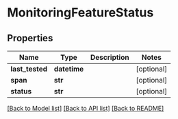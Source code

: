 # MonitoringFeatureStatus

## Properties
Name | Type | Description | Notes
------------ | ------------- | ------------- | -------------
**last_tested** | **datetime** |  | [optional] 
**span** | **str** |  | [optional] 
**status** | **str** |  | [optional] 

[[Back to Model list]](../README.md#documentation-for-models) [[Back to API list]](../README.md#documentation-for-api-endpoints) [[Back to README]](../README.md)


